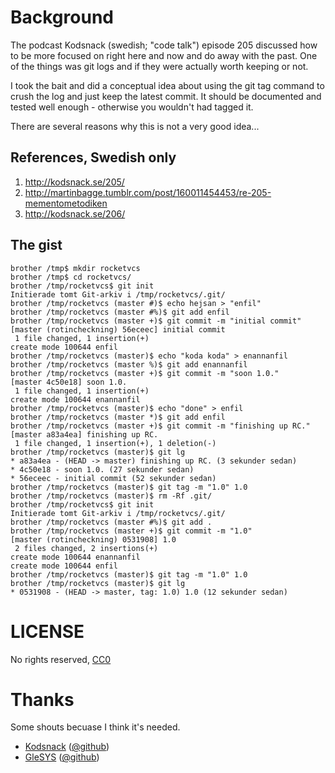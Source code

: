 # Background

The podcast Kodsnack (swedish; "code talk") episode 205 discussed how
to be more focused on right here and now and do away with the
past. One of the things was git logs and if they were actually worth
keeping or not.

I took the bait and did a conceptual idea about using the git tag
command to crush the log and just keep the latest commit. It should be
documented and tested well enough - otherwise you wouldn't had tagged
it.

There are several reasons why this is not a very good idea...

## References, Swedish only

1. http://kodsnack.se/205/
1. http://martinbagge.tumblr.com/post/160011454453/re-205-mementometodiken
1. http://kodsnack.se/206/

## The gist

```
brother /tmp$ mkdir rocketvcs
brother /tmp$ cd rocketvcs/
brother /tmp/rocketvcs$ git init
Initierade tomt Git-arkiv i /tmp/rocketvcs/.git/
brother /tmp/rocketvcs (master #)$ echo hejsan > "enfil"
brother /tmp/rocketvcs (master #%)$ git add enfil
brother /tmp/rocketvcs (master +)$ git commit -m "initial commit"
[master (rotincheckning) 56eceec] initial commit
 1 file changed, 1 insertion(+)
create mode 100644 enfil
brother /tmp/rocketvcs (master)$ echo "koda koda" > enannanfil
brother /tmp/rocketvcs (master %)$ git add enannanfil
brother /tmp/rocketvcs (master +)$ git commit -m "soon 1.0."
[master 4c50e18] soon 1.0.
 1 file changed, 1 insertion(+)
create mode 100644 enannanfil
brother /tmp/rocketvcs (master)$ echo "done" > enfil
brother /tmp/rocketvcs (master *)$ git add enfil
brother /tmp/rocketvcs (master +)$ git commit -m "finishing up RC."
[master a83a4ea] finishing up RC.
 1 file changed, 1 insertion(+), 1 deletion(-)
brother /tmp/rocketvcs (master)$ git lg
* a83a4ea - (HEAD -> master) finishing up RC. (3 sekunder sedan)
* 4c50e18 - soon 1.0. (27 sekunder sedan)
* 56eceec - initial commit (52 sekunder sedan)
brother /tmp/rocketvcs (master)$ git tag -m "1.0" 1.0
brother /tmp/rocketvcs (master)$ rm -Rf .git/
brother /tmp/rocketvcs$ git init
Initierade tomt Git-arkiv i /tmp/rocketvcs/.git/
brother /tmp/rocketvcs (master #%)$ git add .
brother /tmp/rocketvcs (master +)$ git commit -m "1.0"
[master (rotincheckning) 0531908] 1.0
 2 files changed, 2 insertions(+)
create mode 100644 enannanfil
create mode 100644 enfil
brother /tmp/rocketvcs (master)$ git tag -m "1.0" 1.0
brother /tmp/rocketvcs (master)$ git lg
* 0531908 - (HEAD -> master, tag: 1.0) 1.0 (12 sekunder sedan)
```

# LICENSE

No rights reserved, [CC0](https://creativecommons.org/share-your-work/public-domain/cc0/)

# Thanks

Some shouts becuase I think it's needed.

* [Kodsnack](http://kodsnack.se/) ([@github](https://github.com/kodsnack))
* [GleSYS](https://glesys.com) ([@github](https://github.com/glesys))

